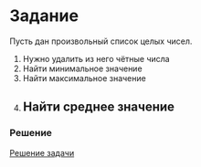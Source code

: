 # Задание

Пусть дан произвольный список целых чисел.

1) Нужно удалить из него чётные числа
2) Найти минимальное значение
3) Найти максимальное значение
4) Найти среднее значение
   ---

### Решение 


[Решение задачи](src/main/java/ru/egorova/api/Homework_3/Program.java)
